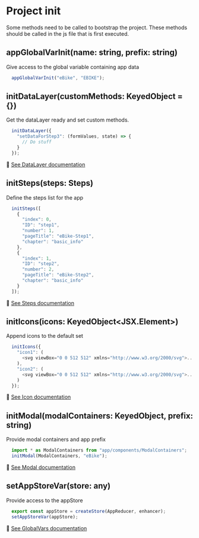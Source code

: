 # Project init

Some methods need to be called to bootstrap the project. These methods should be called in the js file that is first executed.

## appGlobalVarInit(name: string, prefix: string)

Give access to the global variable containing app data

```typescript
  appGlobalVarInit("eBike", "EBIKE");
  ```


## initDataLayer(customMethods: KeyedObject<Function> = {})

Get the dataLayer ready and set custom methods.

```typescript
  initDataLayer({
    "setDataForStep3": (formValues, state) => {
      // Do stuff
    }
  });
  ```

:link: [See DataLayer documentation](dataLayer.md)


## initSteps(steps: Steps)

Define the steps list for the app

```typescript
  initSteps([
    {
      "index": 0,
      "ID": "step1",
      "number": 1,
      "pageTitle": "eBike-Step1",
      "chapter": "basic_info"
    },
    {
      "index": 1,
      "ID": "step2",
      "number": 2,
      "pageTitle": "eBike-Step2",
      "chapter": "basic_info"
    }
  ]);
  ```

:link: [See Steps documentation](steps.md)


## initIcons(icons: KeyedObject<JSX.Element>)
Append icons to the default set

```typescript
  initIcons({
    "icon1": (
      <svg viewBox="0 0 512 512" xmlns="http://www.w3.org/2000/svg">...</svg>
    ),
    "icon2": (
      <svg viewBox="0 0 512 512" xmlns="http://www.w3.org/2000/svg">...</svg>
    )
  });
  ```
:link: [See Icon documentation](icon.md)


## initModal(modalContainers: KeyedObject, prefix: string)
Provide modal containers and app prefix

```typescript
  import * as ModalContainers from "app/components/ModalContainers";
  initModal(ModalContainers, "eBike");
  ```
:link: [See Modal documentation](modal.md)


## setAppStoreVar(store: any)

Provide access to the appStore

```typescript
  export const appStore = createStore(AppReducer, enhancer);
  setAppStoreVar(appStore);
  ```
:link: [See GlobalVars documentation](globalVars.md)
